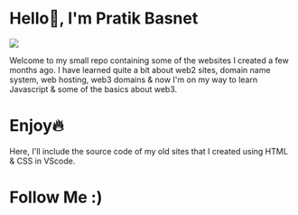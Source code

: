 # Hello👋, I'm Pratik Basnet
![](https://i.imgur.com/oBjtim5.png)

Welcome to my small repo containing some of the websites I created a few months ago. I have learned quite a bit about web2 sites, domain name system, web hosting, web3 domains & now I'm on my way to learn Javascript & some of the basics about web3. 
# Enjoy🔥
Here, I'll include the source code of my old sites that I created using HTML & CSS in VScode.
# Follow Me :)

